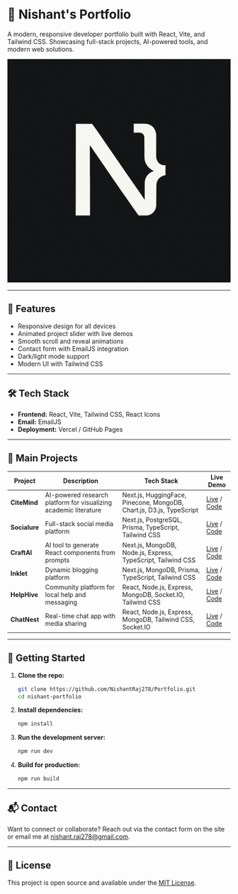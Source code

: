 # 🚀 Nishant's Portfolio

A modern, responsive developer portfolio built with React, Vite, and Tailwind CSS. Showcasing full-stack projects, AI-powered tools, and modern web solutions.

![Portfolio Banner](public/nwordlogo.png)

---

## 🌟 Features

- Responsive design for all devices
- Animated project slider with live demos
- Smooth scroll and reveal animations
- Contact form with EmailJS integration
- Dark/light mode support
- Modern UI with Tailwind CSS

---

## 🛠️ Tech Stack

- **Frontend:** React, Vite, Tailwind CSS, React Icons
- **Email:** EmailJS
- **Deployment:** Vercel / GitHub Pages

---

## 🧩 Main Projects

| Project       | Description                                                      | Tech Stack                                                           | Live Demo                                                                                      |
| ------------- | ---------------------------------------------------------------- | -------------------------------------------------------------------- | ---------------------------------------------------------------------------------------------- |
| **CiteMind**  | AI-powered research platform for visualizing academic literature | Next.js, HuggingFace, Pinecone, MongoDB, Chart.js, D3.js, TypeScript | [Live](https://citemiind.vercel.app/) / [Code](https://github.com/NishantRaj278/CiteMind)      |
| **Socialure** | Full-stack social media platform                                 | Next.js, PostgreSQL, Prisma, TypeScript, Tailwind CSS                | [Live](https://socialure.vercel.app/) / [Code](https://github.com/NishantRaj278/Socialure)     |
| **CraftAI**   | AI tool to generate React components from prompts                | Next.js, MongoDB, Node.js, Express, TypeScript, Tailwind CSS         | [Live](https://craft-ai-pi.vercel.app/) / [Code](https://github.com/NishantRaj278/craftAI)     |
| **Inklet**    | Dynamic blogging platform                                        | Next.js, MongoDB, Prisma, TypeScript, Tailwind CSS                   | [Live](https://inklet-seven.vercel.app/) / [Code](https://github.com/NishantRaj278/Inklet)     |
| **HelpHive**  | Community platform for local help and messaging                  | React, Node.js, Express, MongoDB, Socket.IO, Tailwind CSS            | [Live](https://helphiive.vercel.app/) / [Code](https://github.com/NishantRaj278/HelpHive)      |
| **ChatNest**  | Real-time chat app with media sharing                            | React, Node.js, Express, MongoDB, Tailwind CSS, Socket.IO            | [Live](https://chatnest-1-1.onrender.com/) / [Code](https://github.com/NishantRaj278/ChatNest) |

---

## 🚦 Getting Started

1. **Clone the repo:**
   ```sh
   git clone https://github.com/NishantRaj278/Portfolio.git
   cd nishant-portfolio
   ```
2. **Install dependencies:**
   ```sh
   npm install
   ```
3. **Run the development server:**
   ```sh
   npm run dev
   ```
4. **Build for production:**
   ```sh
   npm run build
   ```

---

## 📬 Contact

Want to connect or collaborate? Reach out via the contact form on the site or email me at [nishant.raj278@gmail.com](mailto:nishant.raj278@gmail.com).

---

## 📄 License

This project is open source and available under the [MIT License](LICENSE).
